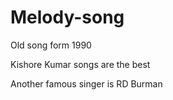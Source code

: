 # Melody-song
Old song form 1990

Kishore Kumar songs are the best

Another famous singer is RD Burman
